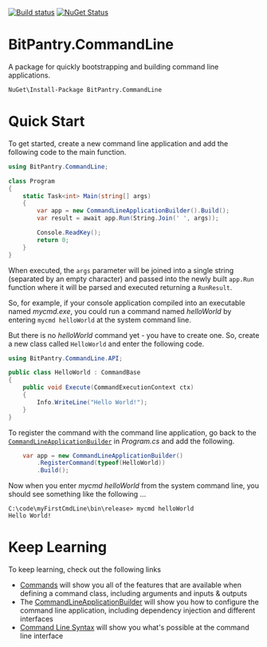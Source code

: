 
[![Build status](https://ci.appveyor.com/api/projects/status/wia0j85pfiwu68rc?svg=true)](https://ci.appveyor.com/project/bitpantry/bitpantry-commandline) [![NuGet Status](https://img.shields.io/nuget/v/bitpantry.commandline)](https://www.nuget.org/packages/BitPantry.CommandLine)

# BitPantry.CommandLine
A package for quickly bootstrapping and building command line applications.

```
NuGet\Install-Package BitPantry.CommandLine 
```

# Quick Start
To get started, create a new command line application and add the following code to the main function.

```cs
using BitPantry.CommandLine;

class Program
{
    static Task<int> Main(string[] args)
    {
        var app = new CommandLineApplicationBuilder().Build();
        var result = await app.Run(String.Join(' ', args));

        Console.ReadKey();
        return 0;
    }
}
```

When executed, the ```args``` parameter will be joined into a single string (separated by an empty character) and passed into the newly built ```app.Run``` function where it will be parsed and executed returning a ```RunResult```. 

So, for example, if your console application compiled into an executable named *mycmd.exe*, you could run a command named *helloWorld* by entering ```mycmd helloWorld``` at the system command line.

But there is no *helloWorld* command yet - you have to create one. So, create a new class called ```HelloWorld``` and enter the following code.

```cs
using BitPantry.CommandLine.API;

public class HelloWorld : CommandBase
{
    public void Execute(CommandExecutionContext ctx)
    {
        Info.WriteLine("Hello World!");
    }
}
```

To register the command with the command line application, go back to the [```CommandLineApplicationBuilder```](commandLineApplicationBuilder.md) in *Program.cs* and add the following.

```cs
    var app = new CommandLineApplicationBuilder()
        .RegisterCommand(typeof(HelloWorld))
        .Build();
```

Now when you enter *mycmd helloWorld* from the system command line, you should see something like the following ...

```
C:\code\myFirstCmdLine\bin\release> mycmd helloWorld
Hello World! 
```
# Keep Learning
To keep learning, check out the following links

- [Commands](Commands.md) will show you all of the features that are available when defining a command class, including arguments and inputs & outputs
- The [CommandLineApplicationBuilder](CommandLineApplicationBuilder.md) will show you how to configure the command line application, including dependency injection and different interfaces
- [Command Line Syntax](CommandSyntax.md) will show you what's possible at the command line interface


